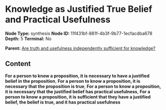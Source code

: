 # Knowledge as Justified True Belief and Practical Usefulness

**Node Type:** synthesis
**Node ID:** 11f431bf-881f-4b3f-9b77-1ecfacdba678
**Depth:** 5
**Terminal:** No

**Parent:** [Are truth and usefulness independently sufficient for knowledge?](are-truth-and-usefulness-independently-sufficient-for-knowledge-antithesis-ac8c6d8a-6cb7-4678-a47a-b3d76e3b5327.md)

## Content

**For a person to know a proposition, it is necessary to have a justified belief in the proposition**, **For a person to know a proposition, it is necessary that the proposition is true**, **For a person to know a proposition, it is necessary that the justified belief has practical usefulness**, **For a person to know a proposition, it is sufficient that they have a justified belief, the belief is true, and it has practical usefulness**
